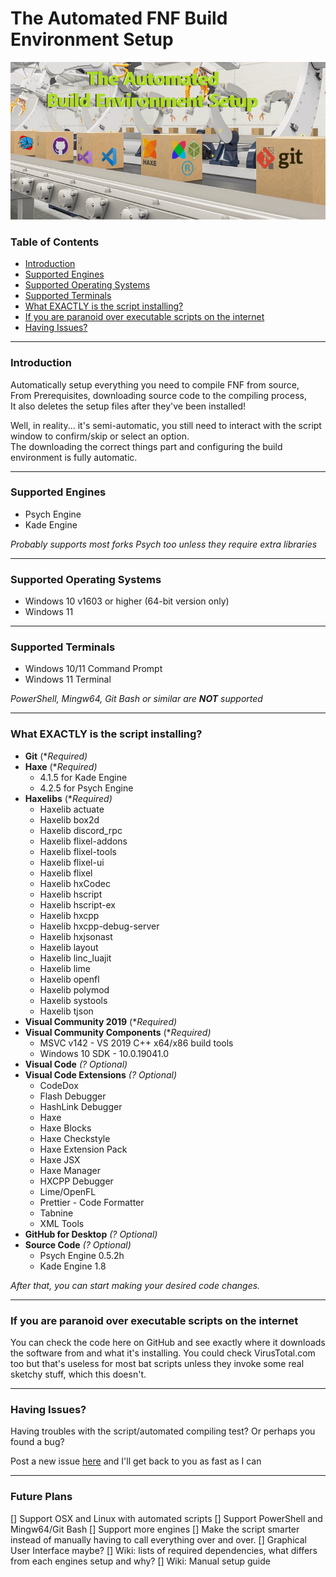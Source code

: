 # The Automated FNF Build Environment Setup
<img alt="github/funnyimagelol.png" src="github/funnyimagelol.png" width="640"/>

### Table of Contents
  - [Introduction](#introduction)
  - [Supported Engines](#supported-engines)
  - [Supported Operating Systems](#supported-operating-systems)
  - [Supported Terminals](#supported-terminals)
  - [What EXACTLY is the script installing?](#what-exactly-is-the-script-installing)
  - [If you are paranoid over executable scripts on the internet](#if-you-are-paranoid-over-executable-scripts-on-the-internet)
  - [Having Issues?](#having-issues)

---

### Introduction
Automatically setup everything you need to compile FNF from source,   
From Prerequisites, downloading source code to the compiling process,     
It also deletes the setup files after they've been installed!

Well, in reality... it's semi-automatic, you still need to interact with the script window to confirm/skip or select an option.  
The downloading the correct things part and configuring the build environment is fully automatic.

---

### Supported Engines
- Psych Engine
- Kade Engine

_Probably supports most forks Psych too unless they require extra libraries_

---

### Supported Operating Systems

- Windows 10 v1603 or higher (64-bit version only)
- Windows 11

---

### Supported Terminals
- Windows 10/11 Command Prompt
- Windows 11 Terminal

_PowerShell, Mingw64, Git Bash or similar are **NOT** supported_

---

### What EXACTLY is the script installing?

 - **Git** (**Required)*
 - **Haxe** (**Required)*
	- 4.1.5 for Kade Engine
	- 4.2.5 for Psych Engine
 - **Haxelibs** (**Required)*
	- Haxelib actuate
	- Haxelib box2d
	- Haxelib discord_rpc
	- Haxelib flixel-addons
	- Haxelib flixel-tools
	- Haxelib flixel-ui
	- Haxelib flixel
	- Haxelib hxCodec
	- Haxelib hscript
	- Haxelib hscript-ex
	- Haxelib hxcpp
	- Haxelib hxcpp-debug-server
	- Haxelib hxjsonast
	- Haxelib layout
	- Haxelib linc_luajit
	- Haxelib lime
	- Haxelib openfl
	- Haxelib polymod
	- Haxelib systools
	- Haxelib tjson
 - **Visual Community 2019** (**Required)*
 - **Visual Community Components** (**Required)*
     - MSVC v142 - VS 2019 C++ x64/x86 build tools
     - Windows 10 SDK - 10.0.19041.0
 - **Visual Code** *(? Optional)*
 - **Visual Code Extensions** *(? Optional)*
	- CodeDox
	- Flash Debugger
	- HashLink Debugger
	- Haxe
	- Haxe Blocks
	- Haxe Checkstyle
	- Haxe Extension Pack
	- Haxe JSX
	- Haxe Manager
	- HXCPP Debugger
	- Lime/OpenFL
	- Prettier - Code Formatter
	- Tabnine
	- XML Tools
 - **GitHub for Desktop** *(? Optional)*
 - **Source Code** *(? Optional)*
	 - Psych Engine 0.5.2h
	 - Kade Engine 1.8

_After that, you can start making your desired code changes._

---

### If you are paranoid over executable scripts on the internet
You can check the code here on GitHub and see exactly where it downloads the software from and what it's installing. 
You could check VirusTotal.com too but that's useless for most bat scripts unless they invoke some real sketchy stuff, which this doesn't.

---
### Having Issues?
Having troubles with the script/automated compiling test?
Or perhaps you found a bug?

Post a new issue [here](https://github.com/MeguminBOT/FNF-Source-Automatic-Setup/issues) and I'll get back to you as fast as I can

---
### Future Plans
[] Support OSX and Linux with automated scripts
[] Support PowerShell and Mingw64/Git Bash
[] Support more engines
[] Make the script smarter instead of manually having to call everything over and over.
[] Graphical User Interface maybe?
[] Wiki: lists of required dependencies, what differs from each engines setup and why?
[] Wiki: Manual setup guide
